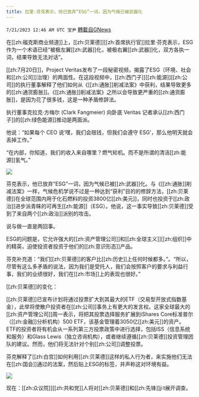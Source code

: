 ```yaml
---
title: 拉里·芬克表示，他已放弃“ESG”一词，因为气候已被武器化
---
```

`7/21/2023 12:46 AM UTC 宝尹` [轉載自GNews](https://gnews.org/articles/1476205)

在[[zh:福克斯商业频道]]上，[[zh:贝莱德]][[zh:首席执行官]]拉里·芬克表示，ESG作为一个术语已经“被极左翼[[zh:武器]]化，被极右翼[[zh:武器]]化，双方各执一词，结果导致无法对话”。

[[zh:7月20日]]，Project Veritas发布了一段秘密视频，揭露了ESG（环境、社会和[[zh:公司]]治理）的两面性。在这段视频中，[[zh:西门子]][[zh:能源]][[zh:公司]]的执行董事解释了他们如何从《[[zh:通胀]]削减法案》中获利，结果导致更多的[[zh:通货膨胀]]。《[[zh:通胀]]削减法案》之所以会导致更严重的[[zh:通货膨胀]]，是因为花了很多钱，这是一种矛盾修辞法。

执行董事克拉克·方梅尔 (Clark Fangmeier) 向卧底 Veritas 记者承认[[zh:西门子]]的[[zh:绿色能源]]推动是两面派。

他说：“如果每个 CEO 说‘嘿，我们会赔钱，但我们会遵守 ESG’，那么他明天就会丢掉工作。”

“在内部，你知道，我们的收入来自哪里？燃气轮机。而不是所谓的清洁[[zh:能源]]氢气。”

![](https://i.imgur.com/C1J03wY.png)

芬克表示，他已放弃“ESG”一词，因为气候已被[[zh:武器]]化。与《[[zh:通胀]]削减法案》一样，气候危机学说不过是一种达到“获利”目的的修辞方法，[[zh:贝莱德]]在全球范围内用于化石燃料的投资3800亿[[zh:美元]]，同时也投资于[[zh:政治]]进步派青睐的可再生[[zh:能源]]（ESG）。他说，这一事实导致[[zh:贝莱德]]受到了来自两个[[zh:政治]]派别的攻击。

说与做一直是两回事。

ESG的问题是，它允许强大的[[zh:资产管理公司]]和[[zh:全球主义]][[zh:组织]]中的精英，迫使投资者投资于他们的[[zh:意识形态]]产品。

芬克补充道：“我们[[zh:贝莱德]]的客户比[[zh:历史]]上任何时候都多。”。“所以，尽管有这么多矛盾的说法，因为我们是受托人，我们会按照客户的要求与利益行事，我们的业绩很好，我们在[[zh:市场]]上的表现也很好。”

[[zh:贝莱德]]的变化：

[[zh:贝莱德]]已宣布计划将通过投票扩大到其最大的ETF（交易型开放式指数基金），此举将使散户投资者在[[zh:公司]]事务上有更大的发言权。这家全球最大的[[zh:资产管理公司]]周一表示，将把其投票选择服务扩展到iShares Core标准普尔（[[zh:金融]]分析机构）500 ETF，该基金管理着3050亿[[zh:美元]]的资产。ETF的投资者将有机会从一系列第三方投票政策中进行选择，包括ISS（信息系统和服务）和Glass Lewis（独立咨询机构），或者继续遵循[[zh:贝莱德]]投资管理团队的建议。然而，他们将无法针对个别[[zh:公司]]调整投票。

芬克解释了[[zh:白宫]]如何利用[[zh:贝莱德]]这样的私人行为者，来实施他们无法在[[zh:国会]]通过的法案，然后贴上ESG的标签，并声称这对环境有益。

![](https://i.imgur.com/zs5SkqI.png)

现在：[[zh:众议院]][[zh:共和党]]人将对[[zh:贝莱德]]和[[zh:先锋]]ji t展开调查。
